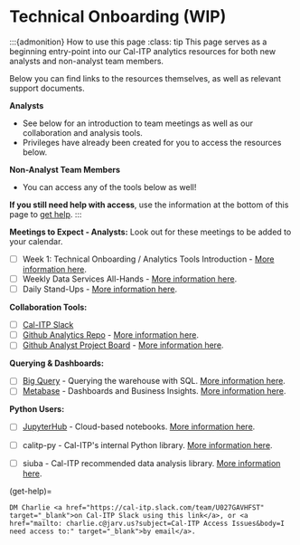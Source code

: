 # Technical Onboarding (WIP)
:::{admonition} How to use this page
:class: tip
This page serves as a beginning entry-point into our Cal-ITP analytics resources for both new analysts and non-analyst team members.

Below you can find links to the resources themselves, as well as relevant support documents.

**Analysts**
* See below for an introduction to team meetings as well as our collaboration and analysis tools.
* Privileges have already been created for you to access the resources below.

**Non-Analyst Team Members**
* You can access any of the tools below as well!

**If you still need help with access**, use the information at the bottom of this page to [get help](get-help).
:::

**Meetings to Expect - Analysts:**
Look out for these meetings to be added to your calendar.

- [ ]  Week 1:  Technical Onboarding / Analytics Tools Introduction - [More information here](week-one-meeting).
- [ ]  Weekly Data Services All-Hands - [More information here](weekly-data-services).
- [ ]  Daily Stand-Ups - [More information here](daily-stand-ups).

**Collaboration Tools:**

- [ ] [Cal-ITP Slack](https://cal-itp.slack.com)
- [ ] [Github Analytics Repo](https://github.com/cal-itp/data-analyses) - [More information here](analytics-repo).
- [ ]  [Github Analyst Project Board](https://github.com/cal-itp/data-infra/projects/6)  - [More information here](analytics-project-board).

**Querying & Dashboards:**

- [ ]  [Big Query](https://console.cloud.google.com/bigquery/) - Querying the warehouse with SQL. [More information here](big-query).
- [ ]  [Metabase](https://dashboards.calitp.org/) - Dashboards and Business Insights. [More information here](metabase).

**Python Users:**

- [ ]  [JupyterHub](https://hubtest.k8s.calitp.jarv.us/) - Cloud-based notebooks. [More information here](jupyterhub).
- [ ]  calitp-py - Cal-ITP's internal Python library. [More information here](calitp).
- [ ]  siuba - Cal-ITP recommended data analysis library. [More information here](siuba).


(get-help)=
```{admonition} Still need access to a tool above?
DM Charlie <a href="https://cal-itp.slack.com/team/U027GAVHFST" target="_blank">on Cal-ITP Slack using this link</a>, or <a href="mailto: charlie.c@jarv.us?subject=Cal-ITP Access Issues&body=I need access to:" target="_blank">by email</a>.
```
